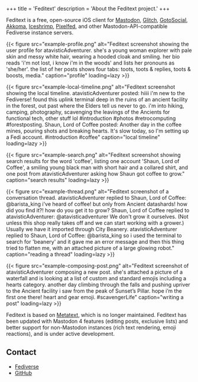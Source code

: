 +++
title = 'Feditext'
description = 'About the Feditext project.'
+++

Feditext is a free, open-source iOS client for [Mastodon](https://joinmastodon.org/), [Glitch](https://glitch-soc.github.io/docs/), [GotoSocial](https://gotosocial.org/), [Akkoma](https://akkoma.social/), [Iceshrimp](https://iceshrimp.dev/iceshrimp/iceshrimp), [Pixelfed](https://pixelfed.org/), and other Mastodon-API-compatible Fediverse instance servers.

<div class="iphone15_2">

{{< figure
src="example-profile.png"
alt="Feditext screenshot showing the user profile for atavisticAdventurer. she's a young woman explorer with pale skin and messy white hair, wearing a hooded cloak and smiling. her bio reads 'i'm not lost, i know i'm in the woods' and lists her pronouns as 'she/her'. the list of her posts shows four tabs: toots, toots & replies, toots & boosts, media."
caption="profile"
loading=lazy >}}

{{< figure
src="example-local-timeline.png"
alt="Feditext screenshot showing the local timeline. atavisticAdventurer posted: hiiii i'm new to the Fediverse! found this uplink terminal deep in the ruins of an ancient facility in the forest, out past where the Elders tell us never to go. i'm into hiking, camping, photography, scavenging the leavings of the Ancients for functional tech, other stuff lol #introduction #photos #retrocomputing #forestposting. Shaun, Lord of Coffee posted: Another day in the coffee mines, pouring shots and breaking hearts. It's slow today, so I'm setting up a Fedi account. #introduction #coffee"
caption="local timeline"
loading=lazy >}}

{{< figure
src="example-search.png"
alt="Feditext screenshot showing search results for the word 'coffee', listing one account 'Shaun, Lord of Coffee', a smiling young black man with short hair and a collared shirt, and one post from atavisticAdventurer asking how Shaun got coffee to grow."
caption="search results"
loading=lazy >}}

{{< figure
src="example-thread.png"
alt="Feditext screenshot of a conversation thread. atavisticAdventurer replied to Shaun, Lord of Coffee: @barista_king i've heard of coffee! but only from Ancient datashards! how did you find it?! how do you get it to grow? Shaun, Lord of Coffee replied to atavisticAdventurer: @atavisticadventurer We don't grow it ourselves. (Not unless this shop really takes off and we can start working with a grower.) Usually we have it imported through City Beanery. atavisticAdventurer replied to Shaun, Lord of Coffee: @barista_king so i used the terminal to search for 'beanery' and it gave me an error message and then this thing tried to flatten me, with an attached picture of a large glowing robot."
caption="reading a thread"
loading=lazy >}}

{{< figure
src="example-composing-post.png"
alt="Feditext screenshot of atavisticAdventurer composing a new post. she's attached a picture of a waterfall and is looking at a list of custom and standard emojis including a hearts category. another day climbing through the falls and pushing upriver to the Ancient facility i saw from the peak of Sunset’s Pillar. hope i’m the first one there! heart and gear emoji. #scavengerLife"
caption="writing a post"
loading=lazy >}}

</div>

Feditext is based on [Metatext](https://github.com/metabolist/metatext), which is no longer maintained. Feditext has been updated with Mastodon 4 features (editing posts, exclusive lists) and better support for non-Mastodon instances (rich text rendering, emoji reactions), and is under active development.

## Contact

- [Fediverse](https://mastodon.social/@Feditext)
- [GitHub](https://github.com/feditext/feditext)

